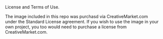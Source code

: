 
License and Terms of Use.

The image included in this repo was purchasd via CreativeMarket.com under the Standard License agreement. If you wish to use the image in your own project, you too would need to purchase a license from CreativeMarket.com. 

